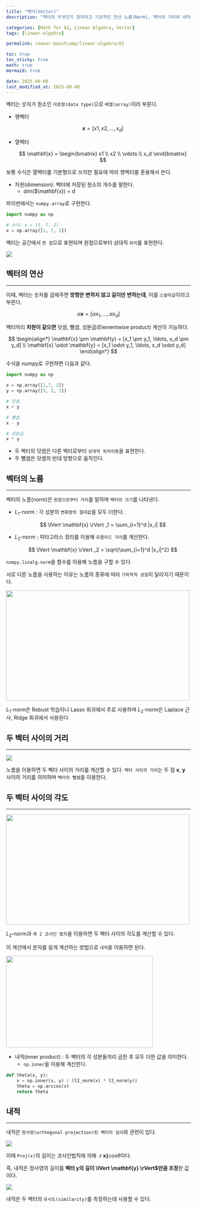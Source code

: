 ```yaml
---
title: "벡터(Vector)"
description: "벡터의 무엇인지 정의하고 기초적인 연산 노름(Norm), 벡터의 거리와 내적에 대한 내용을 정리한 포스트입니다."

categories: [Math for AI, Linear Algebra, Vector]
tags: [linear-algebra]

permalink: /naver-boostcamp/linear-algebra/01

toc: true
toc_sticky: true
math: true
mermaid: true

date: 2025-09-08
last_modified_at: 2025-09-08
---
```


벡터는 숫자가 원소인 `자료형(data type)`으로 `배열(array)`이라 부른다.

- 행벡터

    $$
    \mathbf{x} = [x1, x2, \ldots, x_d]
    $$

- 열벡터

    $$
    \mathbf{x} = \begin{bmatrix}
    x1 \\
    x2 \\
    \vdots \\
    x_d
    \end{bmatrix}
    $$

보통 수식은 열벡터를 기본형으로 쓰지만 필요에 따라 행벡터를 혼용해서 쓴다.

- 차원(dimension): 벡터에 저장된 원소의 개수를 말한다.
    - dim($\mathbf{x}) = d

파이썬에서는 `numpy.array`로 구현한다.

```python
import numpy as np

# 수식: x = [1, 7, 2]
x = np.array([1, 7, 2])
```

벡터는 공간에서 `한 점`으로 표현되며 원점으로부터 상대적 `위치`를 표현한다.

<img src="https://velog.velcdn.com/images/guts4/post/9814de56-1ef6-4968-a19d-17c6c4106d7a/image.png">


## 벡터의 연산
---------

이때, 벡터는 숫자를 곱헤주면 **방향은 변하지 않고 길이만 변하는데**, 이를 `스칼라곱`이라고 부른다.

$$
\alpha \mathbf{x} = [\alpha x_1, \ldots, \alpha x_d]
$$

벡터끼리 **차원이 같으면** 덧셈, 뺄셈, 성분곱(Elementwise product) 계산이 가능하다.

$$
\begin{align*}
\mathbf{x} \pm \mathbf{y} = [x_1 \pm y_1, \ldots, x_d \pm y_d] \\
\mathbf{x} \odot \mathbf{y} = [x_1 \odot y_1, \ldots, x_d \odot y_d]
\end{align*}
$$

수식을 numpy로 구현하면 다음과 같다.

```python
import numpy as np

x = np.array([1,7, 2])
y = np.array([5, 2, 1])

# 덧셈
x + y

# 뺄셈
x - y

# 성분곱
x * y
```

- 두 벡터의 덧셈은 다른 벡터로부터 `상대적 위치이동`을 표현한다.
- 두 뺄셈은 덧셈의 반대 방향으로 움직인다.

## 벡터의 노름
-----------

벡터의 노름(norm)은 `원점으로부터 거리`를 말하며 `벡터의 크기`를 나타낸다.

- $L_1$-norm : 각 성분의 `변화량의 절대값`을 모두 더한다.

    $$
    \lVert \mathbf{x} \rVert _1 = \sum_{i=1}^d |x_i|
    $$

- $L_2$-norm : 피타고라스 정리를 이용해 `유클리드 거리`를 계산한다. 

    $$
    \lVert \mathbf{x} \rVert _2 = \sqrt{\sum_{i=1}^d |x_i|^2}
    $$


`numpy.linalg.norm`을 함수를 이용해 노름을 구할 수 있다.

서로 다른 노름을 사용하는 이유는 노름의 종류에 따라 `기하학적 성질`이 달라지기 때문이다.

<img src="https://velog.velcdn.com/images/guts4/post/4d1e2a50-21a3-424b-85bd-311a85fd9b93/image.png" width="500" height="300">

$L_1$-norm은 Robust 학습이나 Lasso 회귀에서 주로 사용하며 $L_2$-norm은 Laplace 근사, Ridge 회귀에서 사용된다.

## 두 벡터 사이의 거리
--------------

<img src="https://encrypted-tbn0.gstatic.com/images?q=tbn:ANd9GcTtktVQlgfnMN7pgnh-hMpMDwPJ8EGje9_pjTFcTTn3YnEWeQRXMMjq-4S0Y_0FDwXBjk0&usqp=CAU">

노름을 이용하면 두 벡터 사이의 거리를 계산할 수 있다. `벡터 사이의 거리`는 두 점 $\mathbf{x}$, $\mathbf{y}$ 사이의 거리를 의미하며 `벡터의 뺄셈`을 이용한다.



## 두 벡터 사이의 각도
---------------

<img src="https://velog.velcdn.com/images/guts4/post/afb22f10-cc42-41b0-b00a-c1bd879e3ee4/image.png" width="500" height="300">

$L_2$-norm과 `제 2 코사인 법칙`을 이용하면 두 벡터 사이의 각도를 계산할 수 있다.

이 계산에서 분자를 쉽게 계산하는 방법으로 `내적`을 이용하면 된다.

<img src="https://velog.velcdn.com/images%2Fwhattsup_kim%2Fpost%2Fce84f1fd-a11f-4413-962f-8720c294359c%2Fimage.png" width="400" height="250">

- 내적(inner product) : 두 벡터의 각 성분들끼리 곱한 후 모두 더한 값을 의미한다.
    - `np.inner`을 이용해 계산한다.

```python
def theta(x, y):
    v = np.inner(x, y) / (l2_norm(x) * l2_norm(y))
    theta = np.arccos(v)
    return theta
```

## 내적
------------

내적은 `정사영(orthogonal projection)된 벡터의 길이`와 관련이 있다.

<img src="https://velog.velcdn.com/images%2Fwhattsup_kim%2Fpost%2F6cdf82ab-9564-4381-8e94-4bc48e6a08ae%2Fimage.png">

이때 `Proj(x)`의 길이는 코사인법칙에 의해 $\lVert \mathbf{x} \rVert cos \theta$이다.

즉, 내적은 정사영의 길이를 **벡터 $\mathbf{y}$의 길이 \lVert \mathbf{y} \rVert$만큼 조정**한 값이다.

<img src="https://velog.velcdn.com/images%2Fwhattsup_kim%2Fpost%2Fffd4c74b-a071-4a41-b181-aa6293727824%2Fimage.png">

내적은 두 벡터의 `유사도(similarity)`를 측정하는데 사용할 수 있다.